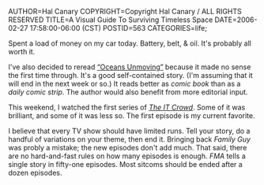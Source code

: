 AUTHOR=Hal Canary
COPYRIGHT=Copyright Hal Canary / ALL RIGHTS RESERVED
TITLE=A Visual Guide To Surviving Timeless Space
DATE=2006-02-27 17:58:00-06:00 (CST)
POSTID=563
CATEGORIES=life;

Spent a load of money on my car today. Battery, belt, & oil. It's probably all worth it.

I've also decided to reread [“Oceans Unmoving”](http://www.sluggy.com/daily.php?date=050124) because it made no sense the first time through. It's a good self-contained story. (I'm assuming that it will end in the next week or so.) It reads better as _comic book_ than as a _daily comic strip_. The author would also benefit from more editorial input.

This weekend, I watched the first series of [_The IT Crowd_](http://www.torrentspy.com/directory/977/tv/it+crowd+%28the%29). Some of it was brilliant, and some of it was less so. The first episode is my current favorite.

I believe that every TV show should have limited runs. Tell your story, do a handful of variations on your theme, then end it. Bringing back _Family Guy_ was probly a mistake; the new episodes don't add much. That said, there are no hard-and-fast rules on how many episodes is enough. _FMA_ tells a single story in fifty-one episodes. Most sitcoms should be ended after a dozen episodes.
